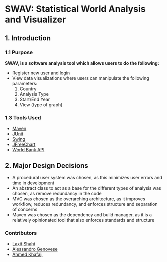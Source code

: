 # SWAV: Statistical World Analysis and Visualizer

## 1. Introduction

### 1.1 Purpose

**SWAV, is a software analysis tool which allows users to do the following:**

- Register new user and login
- View data visualizations where users can manipulate the following parameters:
  1. Country
  2. Analysis Type
  3. Start/End Year
  4. View (type of graph)

### 1.3 Tools Used

- [Maven](https://maven.apache.org/)
- [JUnit](https://junit.org/junit5/)
- [Swing](https://docs.oracle.com/javase/7/docs/api/javax/swing/package-summary.html)
- [JFreeChart](https://www.jfree.org/jfreechart/)
- [World Bank API](https://datahelpdesk.worldbank.org/knowledgebase/articles/889392-about-the-indicators-api-documentation)

## 2. Major Design Decisions

- A procedural user system was chosen, as this minimizes user errors and time in development
- An abstract class to act as a base for the different types of analysis was chosen, as remove redundancy in the code
- MVC was chosen as the overarching architecture, as it improves workflow, reduces redundancy, and enforces structure and separation of concerns
- Maven was chosen as the dependency and build manager, as it is a relatively opinionated tool that also enforces standards and structure

### Contributors

- [Laxit Shahi](https://www.linkedin.com/in/laxitshahi/) <br/>
- [Alessandro Genovese](https://github.com/alessand10) <br/>
- [Ahmed Khafaji](https://github.com/khafaji-ahmed)

